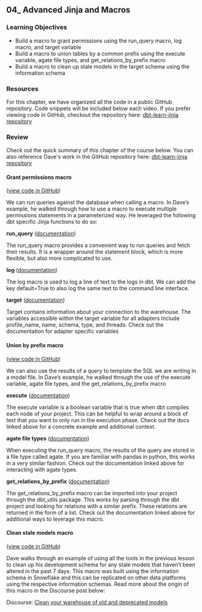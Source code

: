 ## 04_ Advanced Jinja and Macros

### Learning Objectives
- Build a macro to grant permissions using the run_query macro, log macro, and target variable
- Build a macro to union tables by a common prefix using the execute variable, agate file types, and get_relations_by_prefix macro
- Build a macro to clean up stale models in the target schema using the information schema

### Resources
For this chapter, we have organized all the code in a public GitHub repository. Code snippets will be included below each video. If you prefer viewing code in GitHub, checkout the repository here: [dbt-learn-jinja repository](https://github.com/dbt-labs/dbt-learn-jinja)

### Review

Check out the quick summary of this chapter of the course below. You can also reference Dave's work in the GitHub repository here: [dbt-learn-jinja repository](https://github.com/dbt-labs/dbt-learn-jinja)

#### Grant permissions macro
([view code in GitHub](https://github.com/dbt-labs/dbt-learn-jinja/blob/main/macros/grant_select.sql))

We can run queries against the database when calling a macro. In Dave’s example, he walked through how to use a macro to execute multiple permissions statements in a parameterized way. He leveraged the following dbt specific Jinja functions to do so:

**run_query** ([documentation](https://docs.getdbt.com/reference/dbt-jinja-functions/run_query))

The run_query macro provides a convenient way to run queries and fetch their results. It is a wrapper around the statement block, which is more flexible, but also more complicated to use.

**log** ([documentation](https://docs.getdbt.com/reference/dbt-jinja-functions/log))

The log macro is used to log a line of text to the logs in dbt. We can add the key default=True to also log the same text to the command line interface.

**target** ([documentation](https://docs.getdbt.com/reference/dbt-jinja-functions/target))

Target contains information about your connection to the warehouse. The variables accessible within the target variable for all adapters include profile_name, name, schema, type, and threads. Check out the documentation for adapter specific variables

#### Union by prefix macro
([view code in GitHub](https://github.com/dbt-labs/dbt-learn-jinja/blob/main/macros/union_tables_by_prefix.sql))

We can also use the results of a query to template the SQL we are writing in a model file. In Dave’s example, he walked through the use of the execute variable, agate file types, and the get_relations_by_prefix macro

**execute** ([documentation](https://docs.getdbt.com/reference/dbt-jinja-functions/execute))

The execute variable is a boolean variable that is true when dbt compiles each node of your project. This can be helpful to wrap around a block of text that you want to only run in the execution phase. Check out the docs linked above for a concrete example and additional context.

**agate file types** ([documentation](https://agate.readthedocs.io/en/latest/api/table.html))

When executing the run_query macro, the results of the query are stored in a file type called agate. If you are familiar with pandas in python, this works in a very similar fashion. Check out the documentation linked above for interacting with agate types.

**get_relations_by_prefix** ([documentation](https://github.com/dbt-labs/dbt-utils#get_relations_by_prefix-source))

The get_relations_by_prefix macro can be imported into your project through the dbt_utils package. This works by parsing through the dbt project and looking for relations with a similar prefix. These relations are returned in the form of a list. Check out the documentation linked above for additional ways to leverage this macro.

#### Clean stale models macro
([view code in GitHub](https://github.com/dbt-labs/dbt-learn-jinja/blob/main/macros/clean_stale_models.sql))

Dave walks through an example of using all the tools in the previous lesson to clean up his development schema for any stale models that haven’t been altered in the past 7 days. This macro was built using the information schema in Snowflake and this can be replicated on other data platforms using the respective information schemas. Read more about the origin of this macro in the Discourse post below:

Discourse: [Clean your warehouse of old and deprecated models](https://discourse.getdbt.com/t/clean-your-warehouse-of-old-and-deprecated-models/1547)